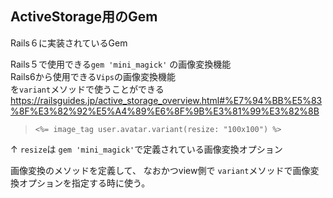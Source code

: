 ## ActiveStorage用のGem
Rails６に実装されているGem  

Rails５で使用できる```gem 'mini_magick'``` の画像変換機能  
Rails6から使用できる```Vips```の画像変換機能  
を```variant```メソッドで使うことができる  
https://railsguides.jp/active_storage_overview.html#%E7%94%BB%E5%83%8F%E3%82%92%E5%A4%89%E6%8F%9B%E3%81%99%E3%82%8B

> ```
> <%= image_tag user.avatar.variant(resize: "100x100") %>
> ```
↑
```resize```は
```gem 'mini_magick'```で定義されている画像変換オプション

画像変換のメソッドを定義して、
なおかつview側で
```variant```メソッドで画像変換オプションを指定する時に使う。
